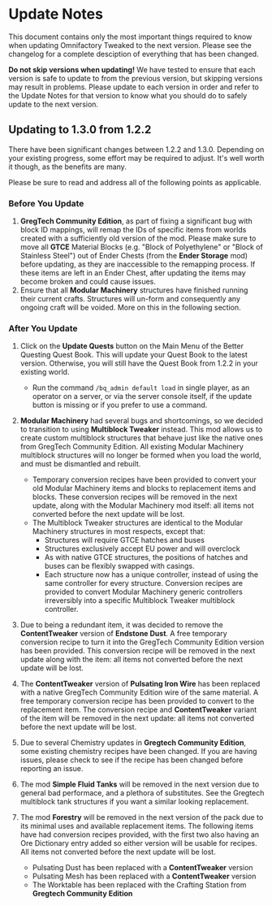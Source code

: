 # Update Notes

This document contains only the most important things required to know when updating Omnifactory Tweaked to the next version. Please see the changelog for a complete desciption of everything that has been changed.

**Do not skip versions when updating!** We have tested to ensure that each version is safe to update to from the previous version, but skipping versions may result in problems. Please update to each version in order and refer to the Update Notes for that version to know what you should do to safely update to the next version.

## Updating to 1.3.0 from 1.2.2

There have been significant changes between 1.2.2 and 1.3.0. Depending on your existing progress, some effort may be required to adjust. It's well worth it though, as the benefits are many.

Please be sure to read and address all of the following points as applicable.

### Before You Update

1. **GregTech Community Edition**, as part of fixing a significant bug with block ID mappings, will remap the IDs of specific items from worlds created with a sufficiently old version of the mod. Please make sure to move all **GTCE** Material Blocks (e.g. "Block of Polyethylene" or "Block of Stainless Steel") out of Ender Chests (from the **Ender Storage** mod) before updating, as they are inaccessible to the remapping process. If these items are left in an Ender Chest, after updating the items may become broken and could cause issues.
2. Ensure that all **Modular Machinery** structures have finished running their current crafts. Structures will un-form and consequently any ongoing craft will be voided. More on this in the following section.

### After You Update

1. Click on the **Update Quests** button on the Main Menu of the Better Questing Quest Book. This will update your Quest Book to the latest version. Otherwise, you will still have the Quest Book from 1.2.2 in your existing world.
    - Run the command `/bq_admin default load` in single player, as an operator on a server, or via the server console itself, if the update button is missing or if you prefer to use a command.
2. **Modular Machinery** had several bugs and shortcomings, so we decided to transition to using **Multiblock Tweaker** instead. This mod allows us to create custom multiblock structures that behave just like the native ones from GregTech Community Edition. All existing Modular Machinery multiblock structures will no longer be formed when you load the world, and must be dismantled and rebuilt.
    - Temporary conversion recipes have been provided to convert your old Modular Machinery items and blocks to replacement items and blocks. These conversion recipes will be removed in the next update, along with the Modular Machinery mod itself: all items not converted before the next update will be lost.
    - The Multiblock Tweaker structures are identical to the Modular Machinery structures in most respects, except that:
      - Structures will require GTCE hatches and buses
      - Structures exclusively accept EU power and will overclock
      - As with native GTCE structures, the positions of hatches and buses can be flexibly swapped with casings.
      - Each structure now has a unique controller, instead of using the same controller for every structure. Conversion recipes are provided to convert Modular Machinery generic controllers irreversibly into a specific Multiblock Tweaker multiblock controller.
    
3. Due to being a redundant item, it was decided to remove the **ContentTweaker** version of **Endstone Dust**. A free temporary conversion recipe to turn it into the GregTech Community Edition version has been provided. This conversion recipe will be removed in the next update along with the item: all items not converted before the next update will be lost.
4. The **ContentTweaker** version of **Pulsating Iron Wire** has been replaced with a native GregTech Community Edition wire of the same material. A free temporary conversion recipe has been provided to convert to the replacement item. The conversion recipe and **ContentTweaker** variant of the item will be removed in the next update: all items not converted before the next update will be lost.
5. Due to several Chemistry updates in **Gregtech Community Edition**, some existing chemistry recipes have been changed. If you are having issues, please check to see if the recipe has been changed before reporting an issue.
6. The mod **Simple Fluid Tanks** will be removed in the next version due to general bad performace, and a plethora of substitutes. See the Gregtech multiblock tank structures if you want a similar looking replacement.
7. The mod **Forestry** will be removed in the next version of the pack due to its minimal uses and available replacement items. The following items have had conversion recipes provided, with the first two also having an Ore Dictionary entry added so either version will be usable for recipes. All items not converted before the next update will be lost.
    - Pulsating Dust has been replaced with a **ContentTweaker** version
    - Pulsating Mesh has been replaced with a **ContentTweaker** version
    - The Worktable has been replaced with the Crafting Station from **Gregtech Community Edition**
